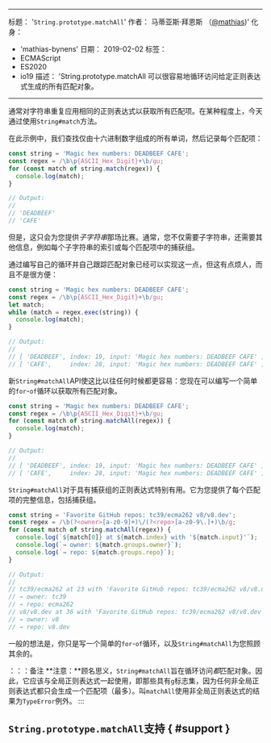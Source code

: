 ***

标题： '`String.prototype.matchAll`'
作者： 马蒂亚斯·拜恩斯 （[@mathias](https://twitter.com/mathias))'
化身：

*   'mathias-bynens'
    日期： 2019-02-02
    标签：
*   ECMAScript
*   ES2020
*   io19
    描述： 'String.prototype.matchAll 可以很容易地循环访问给定正则表达式生成的所有匹配对象。

***

通常对字符串重复应用相同的正则表达式以获取所有匹配项。在某种程度上，今天通过使用`String#match`方法。

在此示例中，我们查找仅由十六进制数字组成的所有单词，然后记录每个匹配项：

```js
const string = 'Magic hex numbers: DEADBEEF CAFE';
const regex = /\b\p{ASCII_Hex_Digit}+\b/gu;
for (const match of string.match(regex)) {
  console.log(match);
}

// Output:
//
// 'DEADBEEF'
// 'CAFE'
```

但是，这只会为您提供*子字符串*那场比赛。通常，您不仅需要子字符串，还需要其他信息，例如每个子字符串的索引或每个匹配项中的捕获组。

通过编写自己的循环并自己跟踪匹配对象已经可以实现这一点，但这有点烦人，而且不是很方便：

```js
const string = 'Magic hex numbers: DEADBEEF CAFE';
const regex = /\b\p{ASCII_Hex_Digit}+\b/gu;
let match;
while (match = regex.exec(string)) {
  console.log(match);
}

// Output:
//
// [ 'DEADBEEF', index: 19, input: 'Magic hex numbers: DEADBEEF CAFE' ]
// [ 'CAFE',     index: 28, input: 'Magic hex numbers: DEADBEEF CAFE' ]
```

新`String#matchAll`API使这比以往任何时候都更容易：您现在可以编写一个简单的`for`-`of`循环以获取所有匹配对象。

```js
const string = 'Magic hex numbers: DEADBEEF CAFE';
const regex = /\b\p{ASCII_Hex_Digit}+\b/gu;
for (const match of string.matchAll(regex)) {
  console.log(match);
}

// Output:
//
// [ 'DEADBEEF', index: 19, input: 'Magic hex numbers: DEADBEEF CAFE' ]
// [ 'CAFE',     index: 28, input: 'Magic hex numbers: DEADBEEF CAFE' ]
```

`String#matchAll`对于具有捕获组的正则表达式特别有用。它为您提供了每个匹配项的完整信息，包括捕获组。

```js
const string = 'Favorite GitHub repos: tc39/ecma262 v8/v8.dev';
const regex = /\b(?<owner>[a-z0-9]+)\/(?<repo>[a-z0-9\.]+)\b/g;
for (const match of string.matchAll(regex)) {
  console.log(`${match[0]} at ${match.index} with '${match.input}'`);
  console.log(`→ owner: ${match.groups.owner}`);
  console.log(`→ repo: ${match.groups.repo}`);
}

// Output:
//
// tc39/ecma262 at 23 with 'Favorite GitHub repos: tc39/ecma262 v8/v8.dev'
// → owner: tc39
// → repo: ecma262
// v8/v8.dev at 36 with 'Favorite GitHub repos: tc39/ecma262 v8/v8.dev'
// → owner: v8
// → repo: v8.dev
```

一般的想法是，你只是写一个简单的`for`-`of`循环，以及`String#matchAll`为您照顾其余的。

：：：备注
**注意：**顾名思义，`String#matchAll`旨在循环访问*都*匹配对象。因此，它应该与全局正则表达式一起使用，即那些具有`g`标志集，因为任何非全局正则表达式都只会生成一个匹配项（最多）。叫`matchAll`使用非全局正则表达式的结果为`TypeError`例外。
:::

## `String.prototype.matchAll`支持 { #support }

<feature-support chrome="73 /blog/v8-release-73#string.prototype.matchall"
              firefox="67"
              safari="13"
              nodejs="12"
              babel="yes https://github.com/zloirock/core-js#ecmascript-string-and-regexp"></feature-support>
